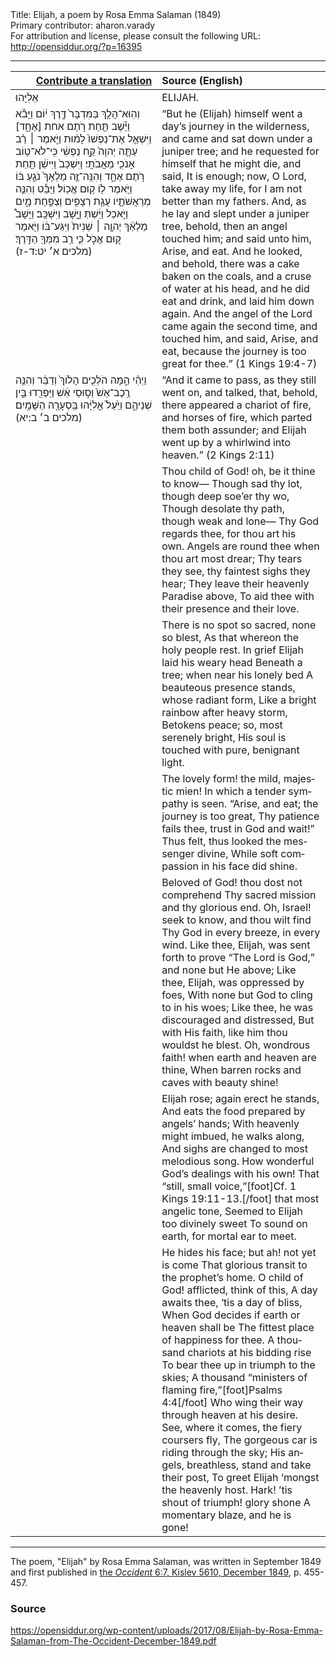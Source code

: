 <html>
<head></head>
<body>
Title: Elijah, a poem by Rosa Emma Salaman (1849)<br />
Primary contributor: aharon.varady<br />
For attribution and license, please consult the following URL: <a href="http://opensiddur.org/?p=16395">http://opensiddur.org/?p=16395</a>
<p />
<hr />

<table style="margin-left: auto;margin-right: auto;" class="draggable">
<thead><tr><th id="x" style="text-align: right;"><a href="/contributing/upload/">Contribute a translation</a></th><th style="text-align: left;">Source (English)</th></tr></thead>
<tbody>
<tr><td style="vertical-align:top;" width="46%">
<div class="liturgy" lang="he">
אֵלִיָּהוּ
</span></div></td>
 
<td style="vertical-align:top;" width="53%">
<div class="english" lang="en">
ELIJAH.
</div></td></tr>


<tr><td style="vertical-align:top;" width="46%">
<div class="liturgy" lang="he">
וְהֽוּא־הָלַ֤ךְ בַּמִּדְבָּר֙ דֶּ֣רֶךְ י֔וֹם וַיָּבֹ֕א וַיֵּ֕שֶׁב תַּ֖חַת רֹ֣תֶם אחת [אֶחָ֑ד] וַיִּשְׁאַ֤ל אֶת־נַפְשׁוֹ֙ לָמ֔וּת וַיֹּ֣אמֶר ׀ רַ֗ב עַתָּ֤ה יְהוָה֙ קַ֣ח נַפְשִׁ֔י כִּֽי־לֹא־ט֥וֹב אָנֹכִ֖י מֵאֲבֹתָֽי׃ וַיִּשְׁכַּב֙ וַיִּישַׁ֔ן תַּ֖חַת רֹ֣תֶם אֶחָ֑ד וְהִנֵּֽה־זֶ֤ה מַלְאָךְ֙ נֹגֵ֣עַ בּ֔וֹ וַיֹּ֥אמֶר ל֖וֹ ק֥וּם אֱכֽוֹל׃ וַיַּבֵּ֕ט וְהִנֵּ֧ה מְרַאֲשֹׁתָ֛יו עֻגַ֥ת רְצָפִ֖ים וְצַפַּ֣חַת מָ֑יִם וַיֹּ֣אכַל וַיֵּ֔שְׁתְּ וַיָּ֖שָׁב וַיִּשְׁכָּֽב׃ וַיָּשָׁב֩ מַלְאַ֨ךְ יְהוָ֤ה ׀ שֵׁנִית֙ וַיִּגַּע־בּ֔וֹ וַיֹּ֖אמֶר ק֣וּם אֱכֹ֑ל כִּ֛י רַ֥ב מִמְּךָ֖ הַדָּֽרֶךְ׃ <span class="citation">(מלכים א׳ יט:ד-ז)</span>
</span></div></td>
 
<td style="vertical-align:top;" width="53%">
<div class="english" lang="en">
“But he (Elijah) himself went a day’s journey in the wilderness, and came and sat down under a juniper tree; and he requested for himself that he might die, and said, It is enough; now, O Lord, take away my life, for I am not better than my fathers. And, as he lay and slept under a juniper tree, behold, then an angel touched him; and said unto him, Arise, and eat. And he looked, and behold, there was a cake baken on the coals, and a cruse of water at his head, and he did eat and drink, and laid him down again. And the angel of the Lord came again the second time, and touched him, and said, Arise, and eat, because the journey is too great for thee.” <span class="citation">(1 Kings 19:4-7)</span>
</div></td></tr>


<tr><td style="vertical-align:top;" width="46%">
<div class="liturgy" lang="he">
וַיְהִ֗י הֵ֣מָּה הֹלְכִ֤ים הָלוֹךְ֙ וְדַבֵּ֔ר וְהִנֵּ֤ה רֶֽכֶב־אֵשׁ֙ וְס֣וּסֵי אֵ֔שׁ וַיַּפְרִ֖דוּ בֵּ֣ין שְׁנֵיהֶ֑ם וַיַּ֙עַל֙ אֵ֣לִיָּ֔הוּ בַּֽסְעָרָ֖ה הַשָּׁמָֽיִם׃ <span class="citation">(מלכים ב׳ ב:יא)</span>
</span></div></td>
 
<td style="vertical-align:top;" width="53%">
<div class="english" lang="en">
“And it came to pass, as they still went on, and talked, that, behold, there appeared a chariot of fire, and horses of fire, which parted them both assunder; and Elijah went up by a whirlwind into heaven.” <span class="citation">(2 Kings 2:11)</span>
</div></td></tr>


<tr><td style="vertical-align:top;" width="46%">
<div class="liturgy" lang="he">

</span></div></td>
 
<td style="vertical-align:top;" width="53%">
<div class="english" lang="en">
Thou child of God! oh, be it thine to know—
Though sad thy lot, though deep soe’er thy wo, 
Though desolate thy path, though weak and lone—
Thy God regards thee, for thou art his own. 
Angels are round thee when thou art most drear; 
Thy tears they see, thy faintest sighs they hear; 
They leave their heavenly Paradise above, 
To aid thee with their presence and their love.
</div></td></tr>


<tr><td style="vertical-align:top;" width="46%">
<div class="liturgy" lang="he">

</span></div></td>
 
<td style="vertical-align:top;" width="53%">
<div class="english" lang="en">
There is no spot so sacred, none so blest, 
As that whereon the holy people rest. 
In grief Elijah laid his weary head 
Beneath a tree; when near his lonely bed 
A beauteous presence stands, whose radiant form, 
Like a bright rainbow after heavy storm, 
Betokens peace; so, most serenely bright, 
His soul is touched with pure, benignant light. 
</div></td></tr>


<tr><td style="vertical-align:top;" width="46%">
<div class="liturgy" lang="he">

</span></div></td>
 
<td style="vertical-align:top;" width="53%">
<div class="english" lang="en">
The lovely form! the mild, majestic mien! 
In which a tender sympathy is seen. 
“Arise, and eat; the journey is too great, 
Thy patience fails thee, trust in God and wait!” 
Thus felt, thus looked the messenger divine, 
While soft compassion in his face did shine. 
</div></td></tr>


<tr><td style="vertical-align:top;" width="46%">
<div class="liturgy" lang="he">

</span></div></td>
 
<td style="vertical-align:top;" width="53%">
<div class="english" lang="en">
Beloved of God! thou dost not comprehend 
Thy sacred mission and thy glorious end. 
Oh, Israel! seek to know, and thou wilt find 
Thy God in every breeze, in every wind. 
Like thee, Elijah, was sent forth to prove 
“The Lord is God,” and none but He above; 
Like thee, Elijah, was oppressed by foes, 
With none but God to cling to in his woes; 
Like thee, he was discouraged and distressed, 
But with His faith, like him thou wouldst he blest. 
Oh, wondrous faith! when earth and heaven are thine, 
When barren rocks and caves with beauty shine! 
</div></td></tr>


<tr><td style="vertical-align:top;" width="46%">
<div class="liturgy" lang="he">

</span></div></td>
 
<td style="vertical-align:top;" width="53%">
<div class="english" lang="en">
Elijah rose; again erect he stands, 
And eats the food prepared by angels’ hands; 
With heavenly might imbued, he walks along, 
And sighs are changed to most melodious song. 
How wonderful God’s dealings with his own! 
That “still, small voice,”[foot]Cf. 1 Kings 19:11-13.[/foot] that most angelic tone, 
Seemed to Elijah too divinely sweet 
To sound on earth, for mortal ear to meet. 
</div></td></tr>


<tr><td style="vertical-align:top;" width="46%">
<div class="liturgy" lang="he">

</span></div></td>
 
<td style="vertical-align:top;" width="53%">
<div class="english" lang="en">
He hides his face; but ah! not yet is come 
That glorious transit to the prophet’s home. 
O child of God! afflicted, think of this, 
A day awaits thee, ‘tis a day of bliss, 
When God decides if earth or heaven shall be 
The fittest place of happiness for thee.
A thousand chariots at his bidding rise 
To bear thee up in triumph to the skies; 
A thousand “ministers of flaming fire,”[foot]Psalms 4:4[/foot] 
Who wing their way through heaven at his desire. 
See, where it comes, the fiery coursers fly, 
The gorgeous car is riding through the sky; 
His angels, breathless, stand and take their post, 
To greet Elijah ‘mongst the heavenly host. 
Hark! ’tis shout of triumph! glory shone 
A momentary blaze, and he is gone!
</div></td></tr>
</tbody></table>

<hr />

The poem, "Elijah" by Rosa Emma Salaman, was written in September 1849 and first published in <a href="http://web.nli.org.il/sites/JPress/English/Pages/The-Occident-and-American-Jewish-Advocate.aspx">the <em>Occident</em> 6:7, Kislev 5610, December 1849</a>, p. 455-457.

<h3>Source</h3>

https://opensiddur.org/wp-content/uploads/2017/08/Elijah-by-Rosa-Emma-Salaman-from-The-Occident-December-1849.pdf

&nbsp;
</body>
</html>
